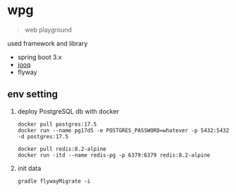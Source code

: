 # wpg

> web playground

used framework and library

+ spring boot 3.x
+ [jooq](https://www.jooq.org/)
+ flyway

## env setting

1. deploy PostgreSQL db with docker

    ```shell
    docker pull postgres:17.5
    docker run --name pg17d5 -e POSTGRES_PASSWORD=whatever -p 5432:5432 -d postgres:17.5
    ```

    ```shell
    docker pull redis:8.2-alpine
    docker run -itd --name redis-pg -p 6379:6379 redis:8.2-alpine
    ```

2. init data

    ```shell
    gradle flywayMigrate -i
    ```
